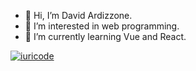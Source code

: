 - 👋 Hi, I’m David Ardizzone.
- 👀 I’m interested in web programming.
- 🌱 I’m currently learning Vue and React.


[![iuricode](https://github-readme-stats.vercel.app/api/top-langs/?username=iuricode&hide=html&layout=compact&theme=default)](https://github.com/ardizzone88/)


